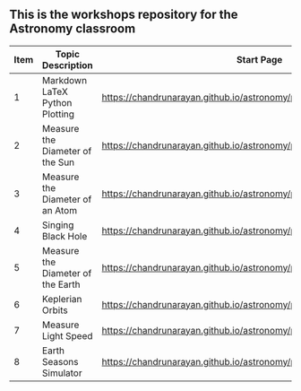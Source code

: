 ## This is the workshops repository for the Astronomy classroom

Item|Topic Description|Start Page
---|---|--- 
1|Markdown LaTeX Python Plotting|https://chandrunarayan.github.io/astronomy/projects/simple_line_plots
2|Measure the Diameter of the Sun|https://chandrunarayan.github.io/astronomy/projects/calculate_sun_dia
3|Measure the Diameter of an Atom|https://chandrunarayan.github.io/astronomy/projects/calculate_atom_dia
4|Singing Black Hole|https://chandrunarayan.github.io/astronomy/projects/singing_black_hole
5|Measure the Diameter of the Earth|https://chandrunarayan.github.io/astronomy/projects/calculate_earth_dia
6|Keplerian Orbits|https://chandrunarayan.github.io/astronomy/projects/keplerian_orbits
7|Measure Light Speed|https://chandrunarayan.github.io/astronomy/projects/measure_light_speed
8|Earth Seasons Simulator|https://chandrunarayan.github.io/astronomy/projects/seasons_simulator
